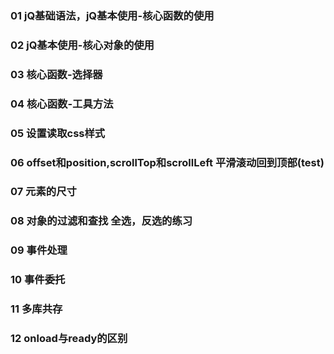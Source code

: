 ### 01  jQ基础语法，jQ基本使用-核心函数的使用
    
### 02  jQ基本使用-核心对象的使用

### 03  核心函数-选择器

### 04  核心函数-工具方法

### 05  设置读取css样式

### 06  offset和position,scrollTop和scrollLeft  平滑滚动回到顶部(test)

### 07  元素的尺寸

### 08  对象的过滤和查找   全选，反选的练习

### 09  事件处理

### 10  事件委托

### 11  多库共存

### 12  onload与ready的区别